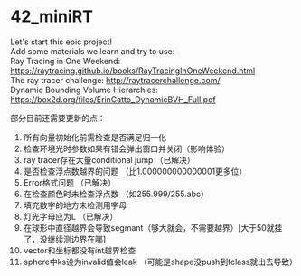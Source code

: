 # 42_miniRT
Let's start this epic project!   
Add some materials we learn and try to use:   
Ray Tracing in One Weekend: https://raytracing.github.io/books/RayTracingInOneWeekend.html   
The ray tracer challenge: http://raytracerchallenge.com/  
Dynamic Bounding Volume Hierarchies: https://box2d.org/files/ErinCatto_DynamicBVH_Full.pdf   

部分目前还需要更新的点：   
1. 所有向量初始化前需检查是否满足归一化
2. 检查环境光时参数如果有错会弹出窗口并关闭（影响体验）
3. ray tracer存在大量conditional jump                              （已解决）
4. 是否检查浮点数越界的问题 （比1.000000000000001更多位）
5. Error格式问题                                                   （已解决）
6. 在检查颜色时未检查浮点数 （如255.999/255.abc）
7. 填充数字的地方未检测用字母
8. 灯光字母应为L                                                   （已解决）
9. 在球形中直径越界会导致segmant（够大就会，不需要越界）[大于50就挂了，没继续测边界在哪]
10. vector和坐标都没有int越界检查
11. sphere中ks设为invalid值会leak （可能是shape没push到fclass就出去导致）
